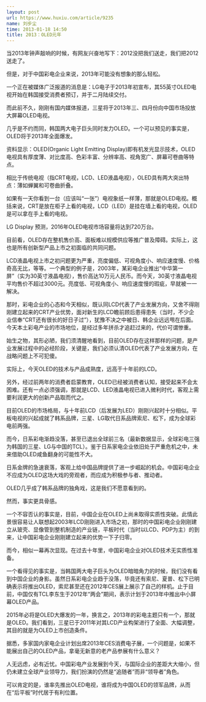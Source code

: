 ```yaml
---
layout: post
url: https://www.huxiu.com/article/9235
name: 刘步尘
time: 2013-01-18 14:50
title: 2013：OLED元年
---
```

当2013年钟声敲响的时候，有网友兴奋地写下：2012没把我们送走，我们把2012送走了。

但是，对于中国彩电企业来说，2013年可能没有想象的那么轻松。

一个正在被媒体广泛报道的消息是：LG电子于2013年初宣布，其55英寸OLED电视开始在韩国接受消费者预订，并于二月陆续交付。

而此前不久，刚刚有国内媒体报道，三星将于2013年三、四月份向中国市场投放大屏幕OLED电视。

几乎是不约而同，韩国两大电子巨头同时发力OLED。一个可以预见的事实是，OLED将于2013年全面爆发。

资料显示：OLED(Organic Light Emitting Display)即有机发光显示技术，OLED电视具有厚度薄、对比度高、色彩丰富、分辨率高、视角宽广、屏幕可卷曲等特点。

相比于传统电视（指CRT电视，LCD、LED液晶电视），OLED具有两大突出特点：薄如蝉翼和可卷曲折叠。

如果有一天你看到一台（应该叫“一张”）电视象纸一样薄，那就是OLED电视。概括来说，CRT是放在柜子上看的电视，LCD（LED）是挂在墙上看的电视，OLED是可以拿在手上看的电视。

LG Display 预测，2016年OLED电视市场容量将达到720万台。

目前看，OLED存在整机售价高、面板难以规模供应等推广普及障碍。实际上，这也是所有创新型产品上市之初面临的共同问题。

LCD液晶电视上市之初问题更为严重，亮度偏低、可视角度小、响应速度慢、价格奇高无比，等等。一个典型的例子是，2003年，某彩电企业推出“中华第一屏”（实为30英寸液晶电视），售价高达10万元人民币。而今天，30英寸液晶电视平均售价不超过3000元。亮度低、可视角度小、响应速度慢的瑕疵，早就被一一解决。

那时，彩电企业的心态和今天相似，既认同LCD代表了产业发展方向，又舍不得刚刚建立起来的CRT产业优势，面对新生的LCD瞻前顾后患得患失（当时，不少企业信奉“CRT还有很长的好日子过”），犹豫不决之中被日、韩企业远远甩在后面。今天本土彩电产业的市场地位，是经过多年拼杀才追赶过来的，代价可谓惨重。

始生之物，其形必陋，我们须清醒地看到，目前OLED存在这样那样的问题，是产业发展过程中的必经阶段，关键是，我们必须认清OLED代表了产业发展方向，在战略问题上不可犯傻。

实际上，今天OLED的技术与产品成熟度，远高于十年前的LCD。

另外，经过前两年的消费者启蒙教育，OLED已经被消费者认知，接受起来不会太困难。还有一点必须强调，那就是LCD、LED液晶电视已进入微利时代，客观上需要利润更大的创新产品取而代之。

目前OLED的市场格局，与十年前LCD（后发展为LED）刚刚兴起时十分相似。平板电视的兴起成就了韩系品牌，三星、LG取代日系品牌索尼、松下，成为全球彩电前两强。

而今，日系彩电渐趋没落，甚至已退出全球前三名（最新数据显示，全球彩电三强为韩国的三星、LG与中国的TCL）。鉴于日系家电企业依旧处于严重危机之中，未来借助OLED咸鱼翻身的可能性不大。

日系金牌的急速衰落，客观上给中国品牌提供了进一步崛起的机会。中国彩电企业不应成为OLED这场大戏的旁观者，而应成为积极参与者、推动者。

OLED几乎成了韩系品牌的独角戏，这是我们不愿意看到的。

然而，事实更具骨感。

一个不容否认的事实是，目前，中国企业在OLED上尚未取得实质性突破。此情此景很容易让人联想起2003年LCD刚刚进入市场之初，那时的中国彩电企业刚刚建立从玻壳、显像管到整机制造的产业链，平板时代（当时以LCD、PDP为主）的到来，让中国彩电企业刚刚建立起来的优势一下子归零。

而今，相似一幕再次显现。在过去十年里，中国彩电企业对OLED技术无实质性准备。

一个看得见的事实是，当韩国两大电子巨头为OLED暗暗角力的时候，我们没有看到中国企业的身影。虽然日系彩电企业趋于没落，毕竟还有索尼、夏普、松下已明确表示将推出OLED，索尼甚至还在2012年CES展上展示了自己的样机。止于目前，中国仅有TCL李东生于2012年“两会”期间，表示计划于2013年中推出中小屏幕OLED产品。

2015年必将是OLED大爆发的一年，换言之，2013年的彩电主题只有一个，那就是OLED。我们看到，三星已于2011年对其LCD产业构架进行了全面、大幅调整，其目的就是为OLED上市创造条件。

据悉，多家国内家电企业计划出席2013年CES消费电子展，一个问题是，如果不能展出自己的OLED产品，拿毫无新意的老产品参展有什么意义？

人无远虑，必有近忧。中国彩电产业发展到今天，与国际企业的差距大大缩小，但仍未建立全球产业领导力，我们扮演的仍然是“追随者”而非“领导者”角色。

可以肯定的是，谁率先推出OLED电视，谁将成为中国OLED的领军品牌，从而在“后平板”时代居于有利位置。

